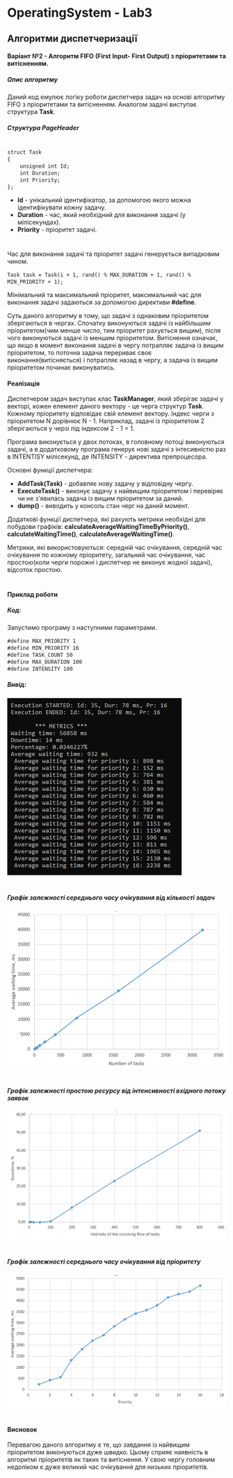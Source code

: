 # OperatingSystem - Lab3

##  Алгоритми диспетчеризації
#### Варіант №2 - Алгоритм FIFO (First  Input- First Output) з пріоритетами та витісненням.
##### Опис алгоритму
Даний код емулює логіку роботи диспетчера задач на основі алгоритму FIFO з пріоритетами та витісненням. Аналогом задачі виступає структура **Task**.

##### Структура PageHeader
#
```
struct Task 
{
	unsigned int Id;
	int Duration;
	int Priority;
};
```

- **Id** - унікальний ідентифікатор, за допомогою якого можна ідентифікувати кожну задачу.
- **Duration** - час, який необхідний для виконання задачі (у мілісекундах).
- **Priority** - пріоритет задачі.
#

Час для виконання задачі та пріоритет задачі генерується випадковим чином.
```
Task task = Task(i + 1, rand() % MAX_DURATION + 1, rand() % MIN_PRIORITY + 1);
```
Мінімальний та максимальний пріоритет, максимальний час для виконання задачі задаються за допомогою директиви **#define**.

Суть даного алгоритму в тому, що задачі з однаковим пріоритетом зберігаються в чергах. Спочатку виконуються задачі із найбільшим пріоритетом(чим менше число, тим пріоритет рахується вищим), після чого виконуються задачі із меншим пріоритетом. Витіснення означає, що якщо в момент виконання задачі в чергу потрапляє задача із вищим пріоритетом, то поточна задача перериває своє виконання(витісняється) і потрапляє назад в чергу, а задача із вищим пріоритетом починає виконуватись.

#### Реалізація

Диспетчером задач виступає клас **TaskManager**, який зберігає задачі у векторі, кожен елемент даного вектору - це черга структур **Task**. Кожному пріоритету відповідає свій елемент вектору. Індекс черги з пріоритетом N дорівнює N - 1. Наприклад, задачі із пріоритетом 2 зберігаються у черзі під індексом 2 - 1 = 1.

Програма виконується у двох потоках, в головному потоці виконуються задачі, а в додатковому програма генерує нові задачі з інтесивністю раз в INTENTISY мілісекунд, де INTENSITY - директива препроцесора.

Основні функції диспетчера: 
- **AddTask(Task)** - добавляє нову задачу у відповідну чергу.
- **ExecuteTask()** - виконує задачу з найвищим пріоритетом і перевіряє чи не з'явилась задача із вищим пріоритетом за даний.
- **dump()** - виводить у консоль стан черг на даний момент.

Додаткові функції диспетчера, які рахують метрики необхідні для побудови графіків: **calculateAverageWaitingTimeByPriority()**, **calculateWaitingTime()**,
**calculateAverageWaitingTime()**.

Метрики, які використовуються: середній час очікування, середній час очікування по кожному пріоритету, загальний час очікування, час простою(коли черги порожні і диспетчер не виконує жодної задачі), відсоток простою.
  
#

#### Приклад роботи

##### Код: 
Запустимо програму з наступними параметрами.
```
#define MAX_PRIORITY 1
#define MIN_PRIORITY 16
#define TASK_COUNT 50
#define MAX_DURATION 100
#define INTENSITY 100
```

##### Вивід: 


![Screenshot1](https://github.com/Wistony/OperatingSystem_Labs/blob/master/Lab3_TaskManager/img/1.png)

#

##### Графік залежності середнього часу очікування від кількості задач

![Screenshot1](https://github.com/Wistony/OperatingSystem_Labs/blob/master/Lab3_TaskManager/img/2.png)

#

##### Графік залежності простою ресурсу від інтенсивності вхідного потоку заявок

![Screenshot1](https://github.com/Wistony/OperatingSystem_Labs/blob/master/Lab3_TaskManager/img/3.png)

#

##### Графік залежності середнього часу очікування від  пріоритету

![Screenshot1](https://github.com/Wistony/OperatingSystem_Labs/blob/master/Lab3_TaskManager/img/4.png)

#

#### Висновок 
Перевагою даного алгоритму є те, що завдання із найвищим пріоритетом виконуються дуже швидко. Цьому сприяє наявність в алгоритмі пріоритетів як таких та витіснення.
У свою чергу головним недоліком є дуже великий час очікування для низьких пріоритетів.

